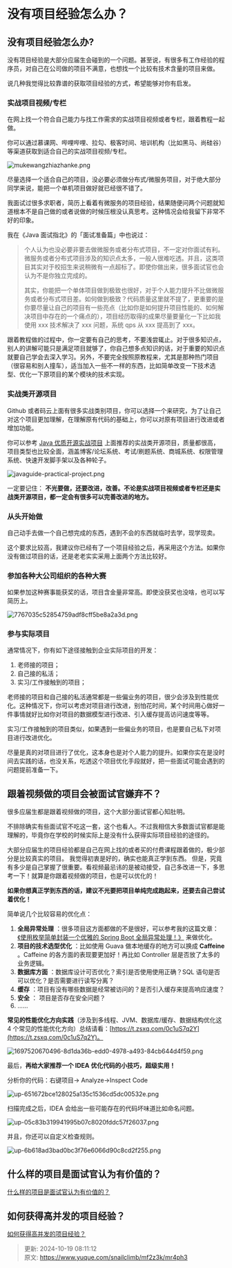 # 没有项目经验怎么办？

## 没有项目经验怎么办?


没有项目经验是大部分应届生会碰到的一个问题。甚至说，有很多有工作经验的程序员，对自己在公司做的项目不满意，也想找一个比较有技术含量的项目来做。



说几种我觉得比较靠谱的获取项目经验的方式，希望能够对你有启发。



### 实战项目视频/专栏


在网上找一个符合自己能力与找工作需求的实战项目视频或者专栏，跟着教程一起做。



你可以通过慕课网、哔哩哔哩、拉勾、极客时间、培训机构（比如黑马、尚硅谷）等渠道获取到适合自己的实战项目视频/专栏。



![mukewangzhiazhanke.png](./img/X0SuOIckCKOFHrHL/1661137929177-5aed393a-f5d3-41eb-8476-18913997deb3-836278.png)



尽量选择一个适合自己的项目，没必要必须做分布式/微服务项目，对于绝大部分同学来说，能把一个单机项目做好就已经很不错了。



我面试过很多求职者，简历上看着有微服务的项目经验，结果随便问两个问题就知道根本不是自己做的或者说做的时候压根没认真思考。这种情况会给我留下非常不好的印象。



我在《Java 面试指北》的「面试准备篇」中也说过：



> 个人认为也没必要非要去做微服务或者分布式项目，不一定对你面试有利。微服务或者分布式项目涉及的知识点太多，一般人很难吃透。并且，这类项目其实对于校招生来说稍微有一点超标了。即使你做出来，很多面试官也会认为不是你独立完成的。
>
>  
>
> 其实，你能把一个单体项目做到极致也很好，对于个人能力提升不比做微服务或者分布式项目差。如何做到极致？代码质量这里就不提了，更重要的是你要尽量让自己的项目有一些亮点（比如你是如何提升项目性能的、如何解决项目中存在的一个痛点的），项目经历取得的成果尽量要量化一下比如我使用 xxx 技术解决了 xxx 问题，系统 qps 从 xxx 提高到了 xxx。
>



跟着教程做的过程中，你一定要有自己的思考，不要浅尝辄止。对于很多知识点，别人的讲解可能只是满足项目就够了，你自己想多点知识的话，对于重要的知识点就要自己学会去深入学习。另外，不要完全按照原教程来，尤其是那种热门项目（很容易和别人撞车），适当加入一些不一样的东西，比如简单改变一下技术选型、优化一下原项目的某个模块的技术实现。



### 实战类开源项目


Github 或者码云上面有很多实战类别项目，你可以选择一个来研究，为了让自己对这个项目更加理解，在理解原有代码的基础上，你可以对原有项目进行改进或者增加功能。



你可以参考 [Java 优质开源实战项目](https://javaguide.cn/open-source-project/practical-project.html) 上面推荐的实战类开源项目，质量都很高，项目类型也比较全面，涵盖博客/论坛系统、考试/刷题系统、商城系统、权限管理系统、快速开发脚手架以及各种轮子。



![javaguide-practical-project.png](./img/X0SuOIckCKOFHrHL/1661137929138-c81c0f02-24ac-4a6a-bab5-0240c060b176-769365.png)



一定要记住： **不光要做，还要改进，改善。不论是实战项目视频或者专栏还是实战类开源项目，都一定会有很多可以完善改进的地方。**



### 从头开始做


自己动手去做一个自己想完成的东西，遇到不会的东西就临时去学，现学现卖。



这个要求比较高，我建议你已经有了一个项目经验之后，再采用这个方法。如果你没有做过项目的话，还是老老实实采用上面两个方法比较好。



### 参加各种大公司组织的各种大赛


如果参加这种赛事能获奖的话，项目含金量非常高。即使没获奖也没啥，也可以写简历上。



![7767035c52854759adf8cff5be8a2a3d.png](./img/X0SuOIckCKOFHrHL/1644553146180-5fd25717-d7cd-492b-b964-84913ce4621f-899455.png)



### 参与实际项目


通常情况下，你有如下途径接触到企业实际项目的开发：



1. 老师接的项目；
2. 自己接的私活；
3. 实习/工作接触到的项目；



老师接的项目和自己接的私活通常都是一些偏业务的项目，很少会涉及到性能优化。这种情况下，你可以考虑对项目进行改进，别怕花时间，某个时间用心做好一件事情就好比如你对项目的数据模型进行改进、引入缓存提高访问速度等等。



实习/工作接触到的项目类似，如果遇到一些偏业务的项目，也是要自己私下对项目进行改进优化。



尽量是真的对项目进行了优化，这本身也是对个人能力的提升。如果你实在是没时间去实践的话，也没关系，吃透这个项目优化手段就好，把一些面试可能会遇到的问题提前准备一下。



## 跟着视频做的项目会被面试官嫌弃不？


很多应届生都是跟着视频做的项目，这个大部分面试官都心知肚明。



不排除确实有些面试官不吃这一套，这个也看人。不过我相信大多数面试官都是能理解的，毕竟你在学校的时候实际上是没有什么获得实际项目经验的途径的。



大部分应届生的项目经验都是自己在网上找的或者买的付费课程跟着做的，极少部分是比较真实的项目。 我觉得初衷是好的，确实也能真正学到东西。 但是，究竟有多少是自己掌握了很重要。看视频最忌讳的是被动接受，自己多改进一下，多思考一下！就算是你跟着视频做的项目，也是可以优化的！



**如果你想真正学到东西的话，建议不光要把项目单纯完成跑起来，还要去自己尝试着优化！**



简单说几个比较容易的优化点：



1. **全局异常处理** ：很多项目这方面都做的不是很好，可以参考我的这篇文章：[《使用枚举简单封装一个优雅的 Spring Boot 全局异常处理！》](https://mp.weixin.qq.com/s/Y4Q4yWRqKG_lw0GLUsY2qw) 来做优化。
2. **项目的技术选型优化** ：比如使用 Guava 做本地缓存的地方可以换成 **Caffeine** 。Caffeine 的各方面的表现要更加好！再比如 Controller 层是否放了太多的业务逻辑。
3. **数据库方面** ：数据库设计可否优化？索引是否使用使用正确？SQL 语句是否可以优化？是否需要进行读写分离？
4. **缓存** ：项目有没有哪些数据是经常被访问的？是否引入缓存来提高响应速度？
5. **安全** ： 项目是否存在安全问题？
6. ......



**常见的性能优化方向实践**（涉及到多线程、JVM、数据库/缓存、数据结构优化这 4 个常见的性能优化方向）总结请看：[https://t.zsxq.com/0c1uS7q2Y](https://t.zsxq.com/0c1uS7q2Y)。



![1697520670496-8d1da36b-edd0-4978-a493-84cb644d4f59.png](./img/X0SuOIckCKOFHrHL/1697520670496-8d1da36b-edd0-4978-a493-84cb644d4f59-779090.png)



最后，**再给大家推荐一个 IDEA 优化代码的小技巧，超级实用！**



分析你的代码：右键项目-> Analyze->Inspect Code



![up-651672bce128025a135c1536cd5dc00532e.png](./img/X0SuOIckCKOFHrHL/1644552484272-c065470a-b2c0-4896-ab99-af854cd7dd43-322815.png)



扫描完成之后，IDEA 会给出一些可能存在的代码坏味道比如命名问题。



![up-05c83b319941995b07c8020fddc57f26037.png](./img/X0SuOIckCKOFHrHL/1644552485104-5b4d6cab-f3a2-4f51-a72d-dbaa2eb31344-475129.png)



并且，你还可以自定义检查规则。



![up-6b618ad3bad0bc3f76e6066d90c8cd2f255.png](./img/X0SuOIckCKOFHrHL/1644552484197-4d46853e-e08c-4f25-9018-c7c3f0c6c181-148721.png)



## 什么样的项目是面试官认为有价值的？


[什么样的项目是面试官认为有价值的？](https://www.yuque.com/snailclimb/mf2z3k/sw3btw4x1cmwxg6u)

## 
## 如何获得高并发的项目经验？


[如何获得高并发的项目经验？](https://www.yuque.com/snailclimb/mf2z3k/zcq5mh)



> 更新: 2024-10-19 08:11:12  
> 原文: <https://www.yuque.com/snailclimb/mf2z3k/mr4ph3>